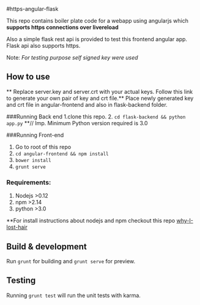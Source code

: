 #https-angular-flask

This repo contains boiler plate code for a webapp using angularjs which **supports https connections over livereload**

Also a simple flask rest api is provided to test this frontend angular app. Flask api also supports https.

Note: _For testing purpose self signed key were used_

## How to use

** Replace server.key and server.crt with your actual keys. Follow this link to generate your own pair of key and crt file.**
Place newly generated key and crt file in angular-frontend and also in flask-backend folder.

###Running Back end
  1.clone this repo.
  2. `cd flask-backend && python app.py`  **// Imp. Minimum Python version required is 3.0    

###Running Front-end
  1. Go to root of this repo
  2. `cd angular-frontend && npm install`
  3. `bower install`
  4. `grunt serve`
### Requirements:
  1. Nodejs >0.12
  2. npm >2.14
  3. python >3.0

**For install instructions about nodejs and npm checkout this repo [why-I-lost-hair](https://github.com/deathping1994/why-I-lost-hair)
## Build & development

Run `grunt` for building and `grunt serve` for preview.

## Testing

Running `grunt test` will run the unit tests with karma.
